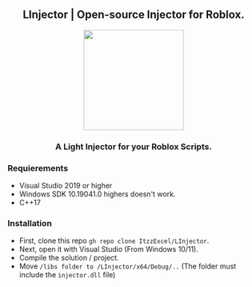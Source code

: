 <h2 align="center">LInjector | Open-source Injector for Roblox.</h1>
<p align="center">
  <img src="https://user-images.githubusercontent.com/98148217/221378180-ff9b6117-27a7-4e30-8c10-4ad02d140a24.png" height="200px" width="200px">
  </p>
<h3 align="center">A Light Injector for your Roblox Scripts.</h3>

### Requierements
- Visual Studio 2019 or higher 
- Windows SDK 10.19041.0 highers doesn't work.
- C++17

### Installation
- First, clone this repo `gh repo clone ItzzExcel/LInjector`.
- Next, open it with Visual Studio (From Windows 10/11).
- Compile the solution / project.
- Move `/libs folder to /LInjector/x64/Debug/..` (The folder must include the `injector.dll` file) 
